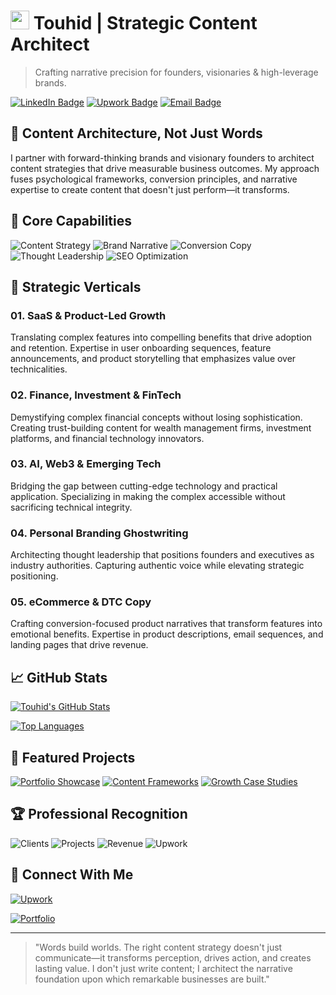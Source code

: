 # <img src="https://raw.githubusercontent.com/matiassingers/awesome-readme/master/icon.png" width="30px"> Touhid | Strategic Content Architect

> Crafting narrative precision for founders, visionaries & high-leverage brands.

[![LinkedIn Badge](https://img.shields.io/badge/LinkedIn-0077B5?style=for-the-badge&logo=linkedin&logoColor=white)](https://linkedin.com/in/touhid) 
[![Upwork Badge](https://img.shields.io/badge/Upwork-6FDA44?style=for-the-badge&logo=upwork&logoColor=white)](https://www.upwork.com/freelancers/touhid) 
[![Email Badge](https://img.shields.io/badge/Email-D14836?style=for-the-badge&logo=gmail&logoColor=white)](mailto:touhid@email.com)

## 🧠 Content Architecture, Not Just Words

I partner with forward-thinking brands and visionary founders to architect content strategies that drive measurable business outcomes. My approach fuses psychological frameworks, conversion principles, and narrative expertise to create content that doesn't just perform—it transforms.

## 🎯 Core Capabilities

![Content Strategy](https://img.shields.io/badge/Content_Strategy-0A0A0A?style=flat-square&logo=notion&logoColor=white)
![Brand Narrative](https://img.shields.io/badge/Brand_Narrative-1A73E8?style=flat-square&logo=bookstack&logoColor=white)
![Conversion Copy](https://img.shields.io/badge/Conversion_Copy-2C2D72?style=flat-square&logo=convertkit&logoColor=white)
![Thought Leadership](https://img.shields.io/badge/Thought_Leadership-000000?style=flat-square&logo=medium&logoColor=white)
![SEO Optimization](https://img.shields.io/badge/SEO_Optimization-47A248?style=flat-square&logo=googlesearchconsole&logoColor=white)

## 🚀 Strategic Verticals

### 01. SaaS & Product-Led Growth
Translating complex features into compelling benefits that drive adoption and retention. Expertise in user onboarding sequences, feature announcements, and product storytelling that emphasizes value over technicalities.

### 02. Finance, Investment & FinTech
Demystifying complex financial concepts without losing sophistication. Creating trust-building content for wealth management firms, investment platforms, and financial technology innovators.

### 03. AI, Web3 & Emerging Tech
Bridging the gap between cutting-edge technology and practical application. Specializing in making the complex accessible without sacrificing technical integrity.

### 04. Personal Branding Ghostwriting
Architecting thought leadership that positions founders and executives as industry authorities. Capturing authentic voice while elevating strategic positioning.

### 05. eCommerce & DTC Copy
Crafting conversion-focused product narratives that transform features into emotional benefits. Expertise in product descriptions, email sequences, and landing pages that drive revenue.

## 📈 GitHub Stats

[![Touhid's GitHub Stats](https://github-readme-stats.vercel.app/api?username=touhid&show_icons=true&theme=radical)](https://github.com/touhid)

[![Top Languages](https://github-readme-stats.vercel.app/api/top-langs/?username=touhid&layout=compact&theme=radical)](https://github.com/touhid)

## 📂 Featured Projects

[![Portfolio Showcase](https://github-readme-stats.vercel.app/api/pin/?username=touhid&repo=Portfolio-Showcase&theme=radical)](https://github.com/touhid/Portfolio-Showcase)
[![Content Frameworks](https://github-readme-stats.vercel.app/api/pin/?username=touhid&repo=Content-Frameworks&theme=radical)](https://github.com/touhid/Content-Frameworks)
[![Growth Case Studies](https://github-readme-stats.vercel.app/api/pin/?username=touhid&repo=Growth-Case-Studies&theme=radical)](https://github.com/touhid/Growth-Case-Studies)

## 🏆 Professional Recognition

![Clients](https://img.shields.io/badge/Enterprise_Clients-50+-blue?style=for-the-badge)
![Projects](https://img.shields.io/badge/Completed_Projects-200+-success?style=for-the-badge)
![Revenue](https://img.shields.io/badge/Revenue_Generated-$10M+-orange?style=for-the-badge)
![Upwork](https://img.shields.io/badge/Top_Rated_Plus-Upwork-6FDA44?style=for-the-badge)

## 🔗 Connect With Me

[![Upwork](https://img.shields.io/badge/Upwork-6FDA44?style=for-the-badge&logo=upwork&logoColor=white)](https://www.upwork.com/freelancers/touhid)

[![Portfolio](https://img.shields.io/badge/Portfolio-000000?style=for-the-badge&logo=notion&logoColor=white)](https://touhid-portfolio.com)

---

> "Words build worlds. The right content strategy doesn't just communicate—it transforms perception, drives action, and creates lasting value. I don't just write content; I architect the narrative foundation upon which remarkable businesses are built."
